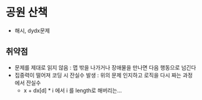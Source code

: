 # 공원 산책
- 해시, dydx문제

## 취약점
- 문제를 제대로 읽지 않음 : 맵 밖을 나가거나 장애물을 만나면 다음 행동으로 넘긴다
- 집중력이 떨어져 코딩 시 잔실수 발생 : 위의 문제 인지하고 로직을 다시 짜는 과정에서 잔실수
  - x + dx[d] * i 에서 i 를 length로 해버리는...
